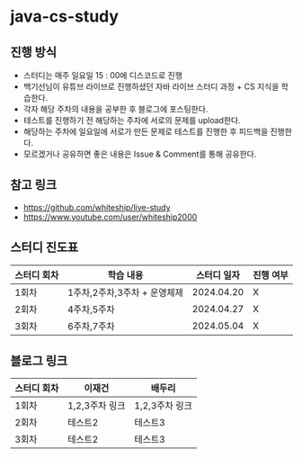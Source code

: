 # java-cs-study


진행 방식 
-----------------------
- 스터디는 매주 일요일 15 : 00에 디스코드로 진행
- 백기선님이 유튜브 라이브로 진행하셨던 자바 라이브 스터디 과정 + CS 지식을 학습한다.
- 각자 해당 주차의 내용을 공부한 후 블로그에 포스팅한다.
- 테스트를 진행하기 전 해당하는 주차에 서로의 문제를 upload한다.
- 해당하는 주차에 일요일에 서로가 만든 문제로 테스트를 진행한 후 피드백을 진행한다.
- 모르겠거나 공유하면 좋은 내용은 Issue & Comment를 통해 공유한다.

참고 링크
---
- https://github.com/whiteship/live-study
- https://www.youtube.com/user/whiteship2000


스터디 진도표
---
|스터디 회차|학습 내용|스터디 일자|진행 여부|
|------|---|---|---|
|1회차|1주차,2주차,3주차 + 운영체제|2024.04.20|X|
|2회차|4주차,5주차|2024.04.27|X|
|3회차|6주차,7주차|2024.05.04|X|

블로그 링크
---
|스터디 회차|이재건|배두리|
|------|---|---|
|1회차|1,2,3주차 링크|1,2,3주차 링크|
|2회차|테스트2|테스트3|
|3회차|테스트2|테스트3|

